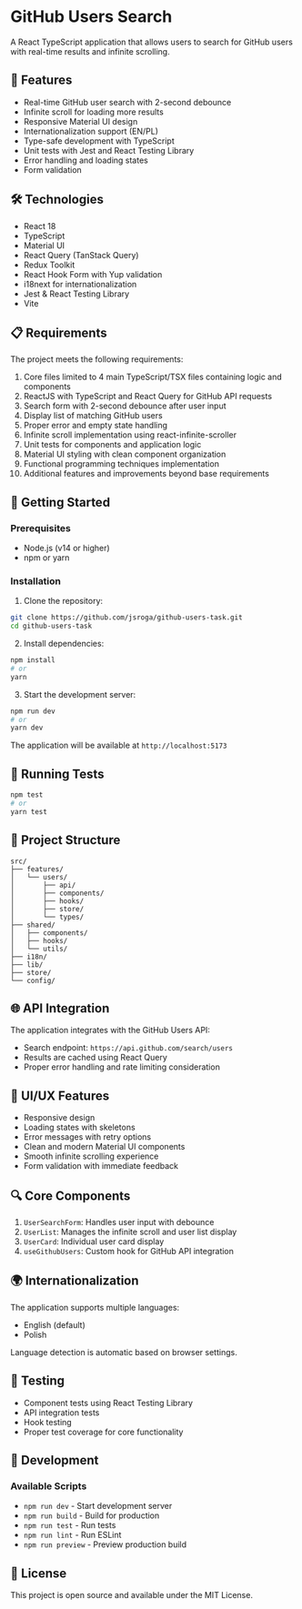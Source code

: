 # GitHub Users Search

A React TypeScript application that allows users to search for GitHub users with real-time results and infinite scrolling.

## 🚀 Features

- Real-time GitHub user search with 2-second debounce
- Infinite scroll for loading more results
- Responsive Material UI design
- Internationalization support (EN/PL)
- Type-safe development with TypeScript
- Unit tests with Jest and React Testing Library
- Error handling and loading states
- Form validation

## 🛠️ Technologies

- React 18
- TypeScript
- Material UI
- React Query (TanStack Query)
- Redux Toolkit
- React Hook Form with Yup validation
- i18next for internationalization
- Jest & React Testing Library
- Vite

## 📋 Requirements

The project meets the following requirements:

1. Core files limited to 4 main TypeScript/TSX files containing logic and components
2. ReactJS with TypeScript and React Query for GitHub API requests
3. Search form with 2-second debounce after user input
4. Display list of matching GitHub users
5. Proper error and empty state handling
6. Infinite scroll implementation using react-infinite-scroller
7. Unit tests for components and application logic
8. Material UI styling with clean component organization
9. Functional programming techniques implementation
10. Additional features and improvements beyond base requirements

## 🚦 Getting Started

### Prerequisites

- Node.js (v14 or higher)
- npm or yarn

### Installation

1. Clone the repository:
```bash
git clone https://github.com/jsroga/github-users-task.git
cd github-users-task
```

2. Install dependencies:
```bash
npm install
# or
yarn
```

3. Start the development server:
```bash
npm run dev
# or
yarn dev
```

The application will be available at `http://localhost:5173`

## 🧪 Running Tests

```bash
npm test
# or
yarn test
```

## 📁 Project Structure

```
src/
├── features/
│   └── users/
│       ├── api/
│       ├── components/
│       ├── hooks/
│       ├── store/
│       └── types/
├── shared/
│   ├── components/
│   ├── hooks/
│   └── utils/
├── i18n/
├── lib/
├── store/
└── config/
```

## 🌐 API Integration

The application integrates with the GitHub Users API:
- Search endpoint: `https://api.github.com/search/users`
- Results are cached using React Query
- Proper error handling and rate limiting consideration

## 🎨 UI/UX Features

- Responsive design
- Loading states with skeletons
- Error messages with retry options
- Clean and modern Material UI components
- Smooth infinite scrolling experience
- Form validation with immediate feedback

## 🔍 Core Components

1. `UserSearchForm`: Handles user input with debounce
2. `UserList`: Manages the infinite scroll and user list display
3. `UserCard`: Individual user card display
4. `useGithubUsers`: Custom hook for GitHub API integration

## 🌍 Internationalization

The application supports multiple languages:
- English (default)
- Polish

Language detection is automatic based on browser settings.

## 🧪 Testing

- Component tests using React Testing Library
- API integration tests
- Hook testing
- Proper test coverage for core functionality

## 🔧 Development

### Available Scripts

- `npm run dev` - Start development server
- `npm run build` - Build for production
- `npm run test` - Run tests
- `npm run lint` - Run ESLint
- `npm run preview` - Preview production build

## 📝 License

This project is open source and available under the MIT License.